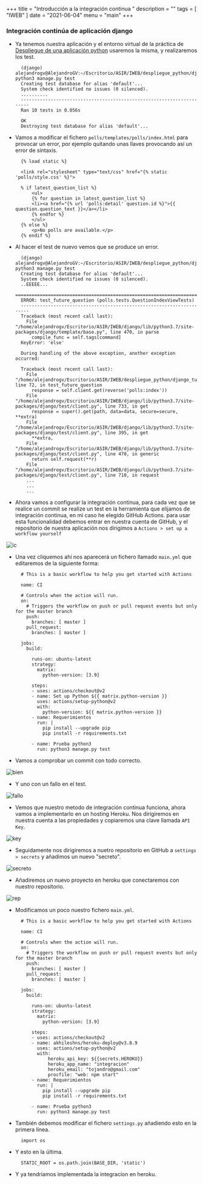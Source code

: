 +++
title = "Introducción a la integración continua "
description = ""
tags = [
    "IWEB"
]
date = "2021-06-04"
menu = "main"
+++

### Integración continúa de aplicación django

* Ya tenemos nuestra aplicación y el entorno virtual de la práctica de [Despliegue de una aplicación python](https://alepeteporico.github.io/practicas/despliegue_python/) usaremos la misma, y realizaremos los test.

        (django) alejandrogv@AlejandroGV:~/Escritorio/ASIR/IWEB/despliegue_python/django_tutorial$ python3 manage.py test
        Creating test database for alias 'default'...
        System check identified no issues (0 silenced).
        ..........
        ----------------------------------------------------------------------
        Ran 10 tests in 0.056s

        OK
        Destroying test database for alias 'default'...

* Vamos a modificar el fichero `polls/templates/polls/index.html` para provocar un error, por ejemplo quitando unas llaves provocando así un error de sintaxis.

        {% load static %}

        <link rel="stylesheet" type="text/css" href="{% static 'polls/style.css' %}">

        % if latest_question_list %}
            <ul>
            {% for question in latest_question_list %}
            <li><a href="{% url 'polls:detail' question.id %}">{{ question.question_text }}</a></li>
            {% endfor %}
            </ul>
        {% else %}
            <p>No polls are available.</p>
        {% endif %}

* Al hacer el test de nuevo vemos que se produce un error.

        (django) alejandrogv@AlejandroGV:~/Escritorio/ASIR/IWEB/despliegue_python/django_tutorial$ python3 manage.py test
        Creating test database for alias 'default'...
        System check identified no issues (0 silenced).
        ..EEEEE...
        ======================================================================
        ERROR: test_future_question (polls.tests.QuestionIndexViewTests)
        ----------------------------------------------------------------------
        Traceback (most recent call last):
          File "/home/alejandrogv/Escritorio/ASIR/IWEB/django/lib/python3.7/site-packages/django/template/base.py", line 470, in parse
            compile_func = self.tags[command]
        KeyError: 'else'

        During handling of the above exception, another exception occurred:

        Traceback (most recent call last):
          File "/home/alejandrogv/Escritorio/ASIR/IWEB/despliegue_python/django_tutorial/polls/tests.py", line 72, in test_future_question
            response = self.client.get(reverse('polls:index'))
          File "/home/alejandrogv/Escritorio/ASIR/IWEB/django/lib/python3.7/site-packages/django/test/client.py", line 733, in get
            response = super().get(path, data=data, secure=secure, **extra)
          File "/home/alejandrogv/Escritorio/ASIR/IWEB/django/lib/python3.7/site-packages/django/test/client.py", line 395, in get
            **extra,
          File "/home/alejandrogv/Escritorio/ASIR/IWEB/django/lib/python3.7/site-packages/django/test/client.py", line 470, in generic
            return self.request(**r)
          File "/home/alejandrogv/Escritorio/ASIR/IWEB/django/lib/python3.7/site-packages/django/test/client.py", line 710, in request
          ...
          ...
          ...

* Ahora vamos a configurar la integración continua, para cada vez que se realice un commit se realize un test en la herramienta que elijamos de integración continua, en mi caso he elegido GitHub Actions. para usar esta funcionalidad debemos entrar en nuestra cuenta de GitHub, y el repositorio de nuestra aplicación nos dirigimos a `Actions > set up a workflow yourself`

![ic](/IC/1.png)

* Una vez cliquemos ahí nos aparecerá un fichero llamado `main.yml` que editaremos de la siguiente forma:

        # This is a basic workflow to help you get started with Actions

        name: CI

        # Controls when the action will run. 
        on:
          # Triggers the workflow on push or pull request events but only for the master branch
          push:
            branches: [ master ]
          pull_request:
            branches: [ master ]

        jobs:
          build:

            runs-on: ubuntu-latest
            strategy:
              matrix:
                python-version: [3.9]

            steps:
            - uses: actions/checkout@v2
            - name: Set up Python ${{ matrix.python-version }}
              uses: actions/setup-python@v2
              with:
                python-version: ${{ matrix.python-version }}
            - name: Requerimientos
              run: |
                pip install --upgrade pip
                pip install -r requirements.txt

            - name: Prueba python3
              run: python3 manage.py test

* Vamos a comprobar un commit con todo correcto.

![bien](/IC/2.png)

* Y uno con un fallo en el test.

![fallo](/IC/3.png)

* Vemos que nuestro metodo de integración continua funciona, ahora vamos a implementarlo en un hosting Heroku.  Nos dirigiremos en nuestra cuenta a las propiedades y copiaremos una clave llamada `API Key`.

![key](/IC/4.png)

* Seguidamente nos dirigiremos a nuetro repositorio en GitHub a `settings > secrets` y añadimos un nuevo "secreto".

![secreto](/IC/5.png)

* Añadiremos un nuevo proyecto en heroku que conectaremos con nuestro repositorio.

![rep](/IC/6.png)

* Modificamos un poco nuestro fichero `main.yml`.

        # This is a basic workflow to help you get started with Actions

        name: CI

        # Controls when the action will run. 
        on:
          # Triggers the workflow on push or pull request events but only for the master branch
          push:
            branches: [ master ]
          pull_request:
            branches: [ master ]

        jobs:
          build:

            runs-on: ubuntu-latest
            strategy:
              matrix:
                python-version: [3.9]

            steps:
            - uses: actions/checkout@v2
            - name: akhileshns/heroku-deploy@v3.8.9
              uses: actions/setup-python@v2
              with:
                  heroku_api_key: ${{secrets.HEROKU}}
                  heroku_app_name: "integracion" 
                  heroku_email: "tojandro@gmail.com"
                  procfile: "web: npm start"    
            - name: Requerimientos
              run: |
                pip install --upgrade pip
                pip install -r requirements.txt

            - name: Prueba python3
              run: python3 manage.py test

* También debemos modificar el fichero `settings.py` añadiendo esto en la primera línea.

        import os

* Y esto en la última.

        STATIC_ROOT = os.path.join(BASE_DIR, 'static')

* Y ya tendriamos implementada la integracion en heroku.